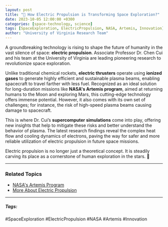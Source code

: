```yaml
---
layout: post
title: "🚀 How Electric Propulsion is Transforming Space Exploration?"
date: 2023-10-05 12:00:00 +0300
categories: [space-technology, science]
tags: [SpaceExploration, ElectricPropulsion, NASA, Artemis, Innovation]
author: "University of Virginia Research Team"
---
```


A groundbreaking technology is rising to shape the future of humanity in the vast silence of space: **electric propulsion**. Associate Professor Dr. Chen Cui and his team at the University of Virginia are leading pioneering research to revolutionize space exploration.

Unlike traditional chemical rockets, **electric thrusters** operate using **ionized gases** to generate highly efficient and sustainable plasma beams, enabling spacecraft to travel farther with less fuel. Recognized as an ideal solution for long-duration missions like **NASA's Artemis program**, aimed at returning humans to the Moon and exploring Mars, this cutting-edge technology offers immense potential. However, it also comes with its own set of challenges; for instance, the risk of high-speed plasma beams causing damage to spacecraft.

This is where Dr. Cui’s **supercomputer simulations** come into play, offering new insights that help to mitigate these risks and better understand the behavior of plasma. The latest research findings reveal the complex heat flow and cooling dynamics of electrons, paving the way for safer and more reliable utilization of electric propulsion in future space missions.

Electric propulsion is no longer just a theoretical concept. It is steadily carving its place as a cornerstone of human exploration in the stars. 🚀

---

### Related Topics
- [NASA's Artemis Program](https://www.nasa.gov/specials/artemis/)
- [More About Electric Propulsion](https://en.wikipedia.org/wiki/Ion_thruster)

---

##### Tags:
#SpaceExploration #ElectricPropulsion #NASA #Artemis #Innovation
